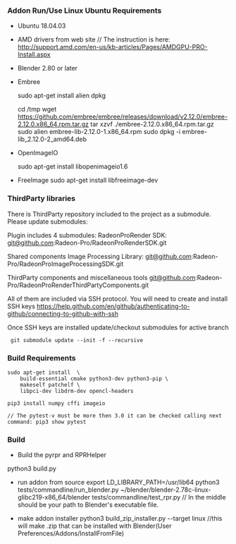 ### Addon Run/Use Linux Ubuntu Requirements

- Ubuntu 18.04.03

- AMD drivers from web site
    // The instruction is here: http://support.amd.com/en-us/kb-articles/Pages/AMDGPU-PRO-Install.aspx 

- Blender 2.80 or later 
    
- Embree

    sudo apt-get install alien dpkg

    cd /tmp
    wget https://github.com/embree/embree/releases/download/v2.12.0/embree-2.12.0.x86_64.rpm.tar.gz
    tar xzvf ./embree-2.12.0.x86_64.rpm.tar.gz
    sudo alien embree-lib-2.12.0-1.x86_64.rpm
    sudo dpkg -i embree-lib_2.12.0-2_amd64.deb

- OpenImageIO

    sudo apt-get install libopenimageio1.6

- FreeImage
    sudo apt-get install libfreeimage-dev


### ThirdParty libraries

There is ThirdParty repository included to the project as a submodule. Please update submodules:

Plugin includes 4 submodules:
RadeonProRender SDK:
git@github.com:Radeon-Pro/RadeonProRenderSDK.git

Shared components
Image Processing Library:
git@github.com:Radeon-Pro/RadeonProImageProcessingSDK.git

ThirdParty components and miscellaneous tools
git@github.com:Radeon-Pro/RadeonProRenderThirdPartyComponents.git

All of them are included via SSH protocol. You will need to create and install SSH keys https://help.github.com/en/github/authenticating-to-github/connecting-to-github-with-ssh

Once SSH keys are installed update/checkout submodules for active branch

` git submodule update --init -f --recursive`


### Build Requirements

	sudo apt-get install  \
		build-essential cmake python3-dev python3-pip \
		makeself patchelf \
		libpci-dev libdrm-dev opencl-headers

	pip3 install numpy cffi imageio

	// The pytest-v must be more then 3.0 it can be checked calling next command: pip3 show pytest


### Build

- Build the pyrpr and RPRHelper

python3 build.py

- run addon from source
export LD_LIBRARY_PATH=/usr/lib64
python3 tests/commandline/run_blender.py ~/blender/blender-2.78c-linux-glibc219-x86_64/blender tests/commandline/test_rpr.py
// In the middle should be your path to Blender's executable file.

- make addon installer
python3 build_zip_installer.py --target linux
//this will make .zip that can be installed with Blender(User Preferences/Addons/InstallFromFile)
